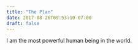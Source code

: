 ```yaml
---
title: "The Plan"
date: 2017-08-26T09:53:10-07:00
draft: false
---
```


I am the most powerful human being in the world.


